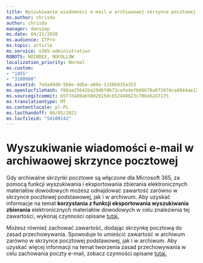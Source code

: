 ```yaml
---
title: Wyszukiwanie wiadomości e-mail w archiwaowej skrzynce pocztowej
ms.author: chrisda
author: chrisda
manager: dansimp
ms.date: 04/21/2020
ms.audience: ITPro
ms.topic: article
ms.service: o365-administration
ROBOTS: NOINDEX, NOFOLLOW
localization_priority: Normal
ms.custom:
- "1055"
- "3100008"
ms.assetid: 7eda49d0-5b6e-4dba-a89e-1150b835a353
ms.openlocfilehash: f88aa25642ba29dbf0673cafe4efb66678a873974cad844ae12fc35287915f33
ms.sourcegitcommit: b5f7da89a650d2915dc652449623c78be6247175
ms.translationtype: MT
ms.contentlocale: pl-PL
ms.lasthandoff: 08/05/2021
ms.locfileid: "54109142"
---
```

# <a name="search-for-email-in-the-archive-mailbox"></a>Wyszukiwanie wiadomości e-mail w archiwaowej skrzynce pocztowej

Gdy archiwalne skrzynki pocztowe są włączone  dla Microsoft 365, za pomocą funkcji wyszukiwania i eksportowania zbierania elektronicznych materiałów dowodowych możesz odnajdować zawartość zarówno w skrzynce pocztowej podstawowej, jak i w archiwum. Aby uzyskać informacje na temat **korzystania z funkcji eksportowania wyszukiwania zbierania** elektronicznych materiałów dowodowych w celu znalezienia tej zawartości, wykonaj czynności opisane [tutaj.](https://docs.microsoft.com/microsoft-365/compliance/export-search-results)
  
Możesz również zachować zawartość, dodając skrzynkę pocztową do zasad przechowywania. Spowoduje to umieścić zawartość w archiwum zarówno w skrzynce pocztowej podstawowej, jak i w archiwum. Aby uzyskać więcej informacji na temat tworzenia zasad przechowywania w celu zachowania poczty e-mail, zobacz czynności opisane [tutaj.](https://docs.microsoft.com/microsoft-365/compliance/retention-policies)
  